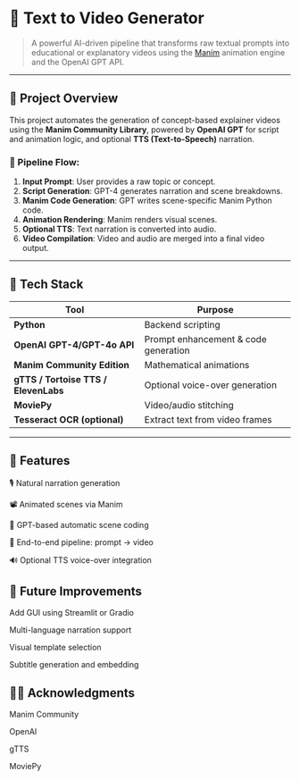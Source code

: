 # 🎥 Text to Video Generator 

> A powerful AI-driven pipeline that transforms raw textual prompts into educational or explanatory videos using the [Manim](https://www.manim.community/) animation engine and the OpenAI GPT API.

---

## 🚀 Project Overview

This project automates the generation of concept-based explainer videos using the **Manim Community Library**, powered by **OpenAI GPT** for script and animation logic, and optional **TTS (Text-to-Speech)** narration.

### 🔄 Pipeline Flow:

1. **Input Prompt**: User provides a raw topic or concept.
2. **Script Generation**: GPT-4 generates narration and scene breakdowns.
3. **Manim Code Generation**: GPT writes scene-specific Manim Python code.
4. **Animation Rendering**: Manim renders visual scenes.
5. **Optional TTS**: Text narration is converted into audio.
6. **Video Compilation**: Video and audio are merged into a final video output.

---

## 🧰 Tech Stack

| Tool | Purpose |
|------|---------|
| **Python** | Backend scripting |
| **OpenAI GPT-4/GPT-4o API** | Prompt enhancement & code generation |
| **Manim Community Edition** | Mathematical animations |
| **gTTS / Tortoise TTS / ElevenLabs** | Optional voice-over generation |
| **MoviePy** | Video/audio stitching |
| **Tesseract OCR (optional)** | Extract text from video frames |

---


## 📌 Features
🎙️ Natural narration generation

📽️ Animated scenes via Manim

🧠 GPT-based automatic scene coding

🔄 End-to-end pipeline: prompt → video

🔊 Optional TTS voice-over integration


## 🧩 Future Improvements
Add GUI using Streamlit or Gradio

Multi-language narration support

Visual template selection

Subtitle generation and embedding


## 🙋‍♂️ Acknowledgments
Manim Community

OpenAI

gTTS

MoviePy
